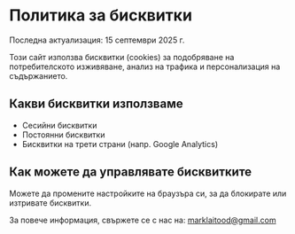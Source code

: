 # Политика за бисквитки

Последна актуализация: 15 септември 2025 г.

Този сайт използва бисквитки (cookies) за подобряване на потребителското изживяване, анализ на трафика и персонализация на съдържанието.

## Какви бисквитки използваме
- Сесийни бисквитки
- Постоянни бисквитки
- Бисквитки на трети страни (напр. Google Analytics)

## Как можете да управлявате бисквитките
Можете да промените настройките на браузъра си, за да блокирате или изтривате бисквитки.

За повече информация, свържете се с нас на: marklaitood@gmail.com
